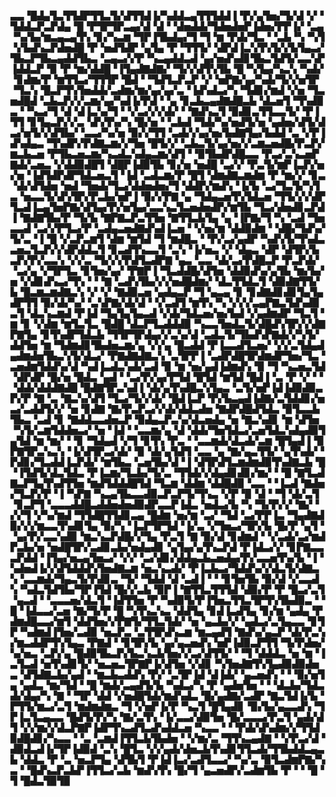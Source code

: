 ▃▃▝█▟▄▜▃▜▜▟▛▜▜▃▜▞▟▜▜▟▐▞▚▟▟▃▄▜▜▜▟▟▐▝▛▞▄▜▅▞▜▞▟▝▞▝▜▟▟▃▛▃▛▟▄▝█▝▛▜▛▜▛▃▄▞▟▝▟▝▝▟▅▟▟▞▜▟▅▟▅▛▐▟▅▞▛▛▐▞▝▃▄▝▚▞▙▞▆▃▄▃▄▜▚▝▊▞▚▃▆▝▜▛▐▜▙▟▄▞▜▝▜▝▆▝▛▟▞▜▃▝▝▃▙▝▚▝▚▜▝▞▙▟▚▃▛▟▅▟█▝▛▝▅▟▜▟▛▝▄▜▄▝▛▝▜▜▜▞▝▟▛▟▐▃▚▜▚▜▞▞▙▜▄▃▞▜▙▃▛▜▙▃▄▟▟▜▙▃▝▃▄▃▞▞▛▝▚▃▄▟▟▃▟▝▄▞▅▟▚▟▊▜▙▃▜▟▜▞▃▃▚▛▐▟▟▃▛▝▉▝▛▝▆▞▟▟█▝▐▜▄▟▇▟▇▞▝▜▞▞▟▜▚▜▙▝█▝▚▜▄▞▚▃▚▝▚▟▞▝▊▟▆▞▛▝▆▜▜▃▞▜▜▜▛▝█▟▝▝▜▟▜▃▛▃▛▝▞▝▅▛▇▞▄▞▚▟▞▜▞▞▅▜▛▝▜▃▚▝█▃▛▜▚▜▅▟▟▞▃▟▆▞▆▞▄▞▄▞▃▝▐▟▚▟▃▞▚▝▜▟▊▞▆▟▝▞▅▝▜▃▅▟█▟▝▃▙▃▛▞▞▃▆▞▄▞▚▟▐▞▛▟▝▝▄▝▊▃▙▃▄▟▇▟█▃▙▝▟▃▅▜▝▜▚▟▉▃▝▝▚▃▞▜▝▟▝▟▐▃▚▞▜▝▝▞▃▞▞▞▟▞▝▝▇▟▚▃▜▝▉▟▊▃▜▜▃▃▜▞▝▛▐▜▜▝▊▜▄▃▛▞▞▃▝▟▚▜▚▞▚▝█▞▅▝▝▃▙▟▝▜▟▞▚▞▅▟▜▞▅▝▄▟▅▞▟▜▞▟▃▞▅▜▞▞▟▜▙▞▝▃▃▞▚▞▅▝▉▞▞▜▜▝▃▟▞▞▄▞▅▞▙▟▇▜▄▞▙▟▟▝▃▝▞▛▐▟▚▟▄▃▝▜▚▟▛▞▛▟▇▃▆▞▞▜▅▝█▜▞▞▝▃▙▃▜▞▄▞▅▞▞▃▆▃▅▟█▞▛▃▛▞▆▃▙▃▅▝▛▜▙▃▅▃▆▞▚▃▟▃▚▟▄▃▆▞▟▜▝▝▉▜▙▟▛▟█▃▃▝▛▃▞▃▚▃▅▛▇▟▞▃▅▃▝▞▟▟▉▟█▜▝▟█▛▐▟▉▜▙▝▊▞▅▝▅▟█▝▃▞▞▝▛▃▜▞▆▛▐▃▛▞▅▞▅▝▐▟▜▟▛▟▛▜▟▃▅▃▜▝▐▟▝▃▟▃▆▞▛▝█▜▝▟▆▟▇▃▆▟▆▝▛▝▆▞▞▝▊▃▝▟▞▟▜▟▅▝▅▟▝▜▅▟▞▜▃▞▟▟▅▟▅▞▜▝▟▟▛▞▆▟▚▝▐▞▙▝▃▞▜▃▜▞▚▜▃▝▅▃▃▜▞▟▚▜▛▞▛▃▙▞▅▛▐▝▉▞▞▛▇▝▄▝▜▟▄▃▅▜▚▜▟▃▅▝▜▜▞▞▞▟▛▜▃▟▐▃▄▜▅▛▇▞▟▜▄▞▛▞▅▜▄▞▃▃▚▃▜▃▅▟▅▟▛▞▆▜▙▝▜▃▞▟▅▟▊▃▛▟▐▝▇▟▇▜▙▞▛▝▜▞▙▝▇▛▇▃▛▃▜▜▅▝▇▜▜▃▙▜▄▝▄▝▐▛▇▞▜▝▚▝▃▟▝▜▅▃▃▟▝▃▞▞▛▜▃▞▛▝▃▟▄▃▅▟▇▟▚▟▐▃▅▝▝▞▅▞▆▝▟▟▉▟▆▝▝▟█▞▜▟▚▞▜▞▃▝▐▝█▝▞▃▛▃▆▜▝▟▆▝▆▜▟▝▜▝▆▟█▃▝▝▛▞▃▞▄▟▛▝▚▟▚▜▞▜▚▟▃▃▅▃▜▃▛▞▞▟▛▟▟▃▜▝▊▃▟▜▚▃▃▜▝▃▚▝▐▞▅▃▝▞▝▟▄▃▝▟▛▝▟▜▛▞▙▃▛▞▛▞▃▃▚▝▞▞▃▝▜▞▞▞▛▟▜▃▟▛▇▝▄▃▝▃▃▝▟▞▃▞▛▟█▃▛▝▛▃▛▟▞▝▃▞▄▝▞▜▛▜▃▝▊▜▅▞▄▞▝▛▇▛▐▝▜▃▟▟█▞▟▜▅▝▟▟▉▟▚▞▄▜▙▝▆▞▙▞▅▝▞▟▊▟▚▃▞▜▚▝▝▝▇▝▃▟▚▜▙▞▞▞▅▟█▟▆▞▝▟▃▜▜▟▃▜▝▟▉▟▇▜▜▞▙▝█▃▆▃▆▟▇▃▚▝▞▝▞▝▇▟▉▃▅▝▄▟▄▃▛▝▜▝▄▃▄▝▊▝▊▟▇▟▊▟▊▜▄▜▄▟▛▜▜▝▉▞▟▞▚▞▝▃▚▛▇▞▟▞▟▝▝▞▃▟▜▝▆▜▚▝▚▝▞▞▞▃▄▛▇▃▜▟▚▟▉▃▜▝▟▃▚▃▆▟▝▛▐▟▝▜▄▜▄▜▄▃▟▝▞▟▞▜▟▃▅▞▅▞▙▟▝▞▄▟▆▟▛▝▜▃▜▝▆▝▊▝▞▟▆▝▆▜▃▜▃▝█▟█▝▟▃▛▜▃▟▟▟▉▝▚▃▃▜▅▟▃▜▞▟█▟▚▜▛▞▞▟▇▛▇▜▄▝▊▜▚▟▛▜▟▃▙▝▜▜▛▜▛▟▄▞▞▃▚▞▟▝▃▟▃▜▞▜▙▟▚▛▇▟▞▞▚▜▞▟▟▜▅▝▆▝▜▟▆▟▊▜▙▟▅▃▆▞▄▝▞▞▄▝█▃▟▟▝▛▐▃▃▟▜▃▅▞▝▞▞▃▜▟▄▟▄▟▆▟▅▜▙▃▚▜▞▟▃▞▝▛▇▟▇▟▇▃▚▝▃▜▛▛▐▝▃▟▛▟█▜▛▟▆▟▛▜▅▞▜▃▝▃▅▟▆▜▟▟▚▞▟▝▚▟▐▃▟▃▚▟▞▃▟▝▉▝▆▝▅▞▄▟▐▟▆▟▚▝▉▝▜▝▚▃▅▃▜▟▝▟▛▟▛▝█▞▅▝█▟▃▝▄▟▝▝▃▞▛▞▄▞▛▜▟▝█▜▟▝▆▜▟▝█▟▐▝▃▝▛▝▞▝▝▝▟▟▞▟▟▟▇▟█▝█▟▇▜▛▃▚▟▐▝▟▞▄▜▚▟█▃▚▜▄▃▝▃▜▞▅▛▐▟▐▟▉▟▉▃▛▞▛▝▇▝▃▝▇▃▚▞▟▜▝▜▃▞▜▞▞▟▞▝█▟▐▃▛▝▛▞▙▃▄▟▐▟▇▞▃▜▟▟▊▞▅▃▞▃▟▟▜▞▞▝▅▝▊▟▇▝▇▞▛▃▛▃▞▞▟▞▟▟▃▟▅▝▇▟▛▟█▟▜▟▃▝▉▜▃▃▙▜▙▃▝▃▟▝▊▝▇▟▟▃▃▟▅▃▛▝▉▟▄▃▛▃▚▞▟▃▅▟▄▝▅▝▇▃▚▟▊▝▆▝▟▜▅▝▚▜▞▃▆▜▟▟▅▃▞▝▅▝▐▟▝▝▃▃▆▞▄▝▟▝▟▟▞▜▅▜▟▃▞▃▅▜▟▃▚▟▄▟▉▜▄▜▟▝▆▝▆▞▝▝▊▝▜▟▄▟▝▞▜▝▊▜▚▝▛▃▝▝▃▃▆▟▞▟▃▟▞▃▆▝█▜▄▟▐▝▉▛▇▜▛▃▚▃▚▝▐▞▟▜▛▃▞▟▞▝▉▝▟▞▄▜▟▜▝▃▃▝▄▝▇▞▄▃▜▜▞▝▄▜▚▟▞▝▛▟▊▞▜▃▟▟▐▃▛▟▞▝▆▜▙▃▝▃▅▜▙▞▟▝▐▝▟▜▛▟▜▃▆▟▆▟▉▜▚▟▇▃▙▝█▝▐▜▟▜▞▟▃▜▟▃▝▛▐▃▆▞▜▃▙▞▜▞▃▝▜▜▟▞▞▟▄▟▊▟▊▞▆▞▝▝█▝▇▜▃▟▇▃▛▜▄▜▚▟▜▜▅▝▆▟▜▟▟▟█▜▟▝▜▃▆▝▟▟▆▝▟▟█▟▉▝▃▃▝▝▐▃▟▝▇▟▅▞▜▃▛▞▛▝▐▝▚▛▇▝▚▃▄▜▙▃▃▟▉▃▛▃▛▜▞▜▚▃▝▞▛▝▉▝▟▝▝▜▝▟▞▃▜▝▊▃▛▜▝▃▃▃▟▟█▃▟▟▅▟▅▟▉▟▛▃▃▛▐▟▃▝▅▟▃▞▙▝▚▝▜▞▛▞▞▝▇▞▝▞▞▜▝▞▚▞▆▟▝▜▜▟█▜▜▟▊▃▄▝█▟▆▝▅▞▆▝▃▞▝▜▟▝▃▞▛▛▐▃▝▜▄▟▇▟▉▞▞▞▆▃▃▜▚▟▊▜▄▝▉▞▚▝▐▃▛▜▛▜▟▝▐▞▃▝▞▜▅▃▞▜▛▞▙▝█▞▛▝▄▜▝▝▄▞▛▞▃▃▚▟▉▝▆▃▚▃▛▟█▞▞▜▄▝▛▃▜▝▇▝▉▞▟▝▊▟▆▟▝▝▞▃▟▞▃▞▆▟▛▃▙▞▅▝▅▟█▜▛▞▃▟▊▃▙▞▅▟▄▟▊▝▄▜▄▞▄▜▚▃▛▟▝▛▐▟▃▞▞▝▊▛▇▃▃▃▛▟▟▝▐▜▄▞▅▃▄▜▅▃▞▝▞▞▝▃▞▟▊▞▟▟▄▃▙▃▅▟▄▞▛▞▃▃▅▜▚▞▙▝▐▝▚▟▅▟▐▞▞▟▜▟▟▟▚▜▅▟▇▃▆▝▅▃▚▃▟▞▝▛▐▃▙▃▞▜▟▟▚▞▞▟▃▜▞▟▇▃▚▝▃▃▆▟▞▜▄▃▜▞▛▟▊▃▝▜▞▝▜▟▟▝▟▝▃▟▐▝▝▝▊▜▅▜▙▝▉▞▟▝▞▃▃▟▚▝▚▟▃▜▟▜▙▞▜▛▐▜▟▝█▞▞▃▙▝▉▛▐▝▇▜▜▃▜▜▜▟▝▟▉▞▛▝▛▝█▃▞▃▜▝▄▃▟▝▝▃▃▃▅▞▟▃▜▝▐▟▜▜▅▝▛▝▚▟▉▜▞▛▐▜▅▃▜▜▃▜▛▜▚▜▙▟▉▃▝▝█▝▐▟▃▃▞▃▅▝▇▞▜▞▛▝█▝▚▜▚▃▚▃▝▟▟▜▄▝▊▟▐▃▟▜▄▝▊▞▆▝▄▟▄▝▛▟▆▟█▃▃▞▆▜▝▟▟▜▅▞▞▛▇▜▞▜▜▃▜▟▞▝▅▝▄▃▙▞▞▝▄▟▃▞▃▜▄▃▃▝▊▜▛▝▚▟▆▟▐▜▅▞▃▟▉▝▅▃▛▃▝▃▜▜▛▟▚▃▆▝▆▃▄▟▜▝▇▟▚▞▄▃▛▝▟▞▛▃▚▞▆▃▟▟▛▜▚▜▄▃▝▛▇▟▝▝▊▜▛▞▙▝▄▞▄▃▅▟▚▝▅▛▐▟▉▃▛▜▜▝▜▞▛▟▅▞▚▞▅▃▝▃▛▞▄▝█▟▉▜▙▃▛▞▙▃▚▃▙▜▅▞▞▃▞▟▜▜▞▝▝▜▝▟▟▟▃▝▅▝▆▝▐▃▜▃▟▝▅▜▚▟▊▜▞▝▅▃▅▃▜▛▇▛▐▞▟▜▅▝▞▟▊▝▚▜▅▟▇▜▚▜▄▟▉▟▉▟▅▃▝▟▜▟▇▃▙▞▄▟▝▝▆▃▙▃▟▟▚▝▛▞▝▃▜▛▐▟▝▟▐▟▞▝▄▃▅▟▚▝▝▝▉▞▅▜▄▝▄▟▃▝▆▞▜▟▝▝█▝▆▟▞▃▄▟▜▞▙▝▚▟▃▞▚▝▛▝▄▟▅▜▅▝▝▝▟▃▙▞▜▟▃▟▞▟▄▞▚▝▇▝▝▜▛▝▟▟▝▞▅▟█▜▟▞▆▟▚▟▃▝█▞▄▟▇▞▃▟▛▝▇▃▜▟▐▞▙▝▛▜▜▞▆▃▞▃▜▝▆▟▆▟▆▃▝▜▝▞▅▛▐▞▛▝▚▃▜▝█▜▄▟▊▝▉▞▙▞▄▃▃▟▚▝▜▛▐▃▜▃▄▃▃▝█▟▜▞▛▞▚▝▇▞▃▜▚▝▐▞▃▃▞▟▉▜▅▝█▞▃▃▃▞▛▃▜▝▄▟▞▟▜▝▞▞▆▞▞▟▃▛▇▛▐▟▛▜▚▃▟▜▃▟▚▟▟▃▅▝▚▃▃▝▝▝▛▟▞▟▚▟▆▞▞▜▜▟▉▟█▟▊▞▚▃▃▝▝▃▝▃▆▟▐▜▜▃▙▜▙▟▅▝▝▞▆▞▃▝▜▜▚▃▄▟▇▝▝▞▛▃▞▟▝▟▉▟▃▟▐▞▜▛▐▟▉▟▝▃▚▝█▜▃▝▞▞▄▟▞▟▅▃▙▜▚▟▊▜▜▃▟▞▜▜▙▟▟▃▄▃▙▝▟▟▃▝▛▝▃▝▅▃▛▜▄▝▟▜▙▜▝▛▐▟▐▃▞▃▟▜▃▃▞▝▚▞▃▝▉▜▃▟▆▛▇▞▚▃▝▝█▟▚▃▛▃▙▛▐▜▜▃▞▃▙▝▆▟▚▜▚▝█▞▜▝▄▃▅▟▛▞▃▟▆▜▙▝▛▝▝▝█▝▜▝█▟▃▜▉▜▉
